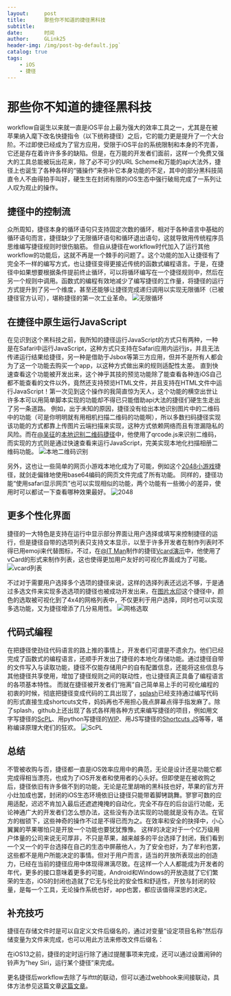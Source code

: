 ```yaml
---
layout:     post
title:      那些你不知道的捷径黑科技
subtitle:   
date:       时间
author:     GLink25
header-img: /img/post-bg-default.jpg`
catalog: true
tags:
    - iOS
    - 捷径
---
```

# 那些你不知道的捷径黑科技
workflow自诞生以来就一直是iOS平台上最为强大的效率工具之一，尤其是在被苹果纳入麾下改名快捷指令（以下统称捷径）之后，它的能力更是提升了一个大台阶。不过即使已经成为了官方应用，受限于iOS平台的系统限制和本身的不完善，它还是存在着许许多多的缺陷。但是，在万能的开发者们面前，这样一个免费又强大的工具总能被玩出花来，除了必不可少的URL Scheme和万能的api大法外，捷径上也诞生了各种各样的“骚操作”来弥补它本身功能的不足，其中的部分黑科技简直令人不由得拍手叫好，硬生生在封闭有限的iOS生态中强行破局完成了一系列让人叹为观止的操作。

## 捷径中的控制流
众所周知，捷径本身的循环语句只支持固定次数的循环，相对于各种语言中基础的循环语句而言，捷径缺少了无限循环语句和循环退出语句，这就导致用传统程序员思维编写捷径规则时很伤脑筋。
但自从捷径在workflow时代加入了运行其他workflow的功能后，这就不再是一个棘手的问题了。这个功能的加入让捷径有了完全不一样的编写方式，也让捷径变得更接近传统的函数式编程语言。于是，在捷径中如果想要根据条件提前终止循环，可以将循环编写在一个捷径规则中，然后在另一个规则中调用。函数式的编程有效地减少了编写捷径的工作量，将捷径的运行方式提升到了另一个维度，甚至还能够让捷径完成递归调用以实现无限循环（已被捷径官方认可），堪称捷径的第一次工业革命。
![无限循环](https://i.loli.net/2019/09/25/VAdnPTQmJaEK2Nb.jpg)

## 在捷径中原生运行JavaScript
在见识到这个黑科技之前，我所知的捷径运行JavaScript的方式只有两种，一种是在Safari中运行JavaScript，这种方式只支持在Safari应用内运行js，并且无法传递运行结果给捷径，另一种是借助于Jsbox等第三方应用，但并不是所有人都会为了这一个功能去购买一个app，以这种方式做出来的规则适配性太差。
直到快速查看这个功能被开发出来，这个神乎其技的预览功能除了能查看各种连iOS自己都不能查看的文件以外，竟然还支持预览HTML文件，并且支持在HTML文件中运行JavaScript！第一次见到这个操作的我简直惊为天人，这个功能的横空出世让许多本可以用简单脚本实现的功能却不得已只能借助api大法的捷径们硬生生走出了另一条道路。
例如，出于未知的原因，捷径没有给出本地识别图片中的二维码中的功能（可是你明明就有用相机扫描二维码的功能啊），所以多数扫码捷径实现该功能的方式都靠上传图片云端扫描来实现，这种方式依赖网络而且有泄漏隐私的风险。而在[@吴征](https://sharecuts.cn/user/D8lq1QplMd)的[本地识别二维码捷径](https://sharecuts.cn/shortcut/2575)中，他使用了qrcode.js来识别二维码，而实现的方式则是通过快速查看来运行JavaScript，完美实现本地化扫描相册二维码功能。
![本地二维码识别](https://i.loli.net/2019/09/25/rnYThKL85Jwsp7f.jpg)

另外，这也让一些简单的网页小游戏本地化成为了可能，例如这个[2048小游戏](https://www.icloud.com/shortcuts/35a37d945b1b4704a859ab51db71ece5)捷径，就剑走偏锋地使用base64编码的网页文件完成了所有功能。
同样的，捷径功能“使用safari显示网页”也可以实现相似的功能，两个功能有一些微小的差异，使用时可以都试一下查看哪种效果最好。
![2048](https://i.loli.net/2019/09/25/LvlFu29QcbKXiI7.jpg)

## 更多个性化界面
捷径的一大特色是支持在运行中显示部分界面让用户选择或填写来控制捷径的运行，但是捷径自带的选项列表只支持文本显示，以至于许多开发者在制作列表时不得已用emoji来代替图标，不过，在[@IT Man](https://sharecuts.cn/user/vklrN62lyB)制作的捷径[Vcard演示](https://www.icloud.com/shortcuts/58a210b030db467dbff6647cfdc178a7)中，他使用了vCard的形式来制作列表，这也使得更加用户友好的可视化界面成为了可能。
![vcard列表](https://i.loli.net/2019/09/25/9TVkMd5NZ7CcAop.jpg)

不过对于需要用户选择多个选项的捷径来说，这样的选择列表还远远不够，于是通过多选文件来实现多选选项的捷径也被成功开发出来，在[图片水印](https://www.icloud.com/shortcuts/da74eb56be2f425fb56af54cde456522)这个捷径中，颜色的选取被可视化到了4x4的网格列表中，不仅更利于用户选择，同时也可以实现多选功能，又为捷径增添了几分易用性。
![网格选取](https://i.loli.net/2019/09/25/E5XofHIJ3NWFMAC.jpg)

## 代码式编程
在把捷径使劲往代码语言的路上推的事情上，开发者们可谓是不遗余力。他们已经完成了函数式的编程语言，还顺手开发出了捷径的本地化存储功能。通过捷径自带的文件写入与读取功能，捷径不仅能存储用户的自有配置信息，还能将这些信息与其他捷径共享使用，增加了捷径规则之间的联动性，也让捷径真正具备了编程语言的各项基本特性。
而就在捷径被开发者们“拖离”自己简单易上手的可视化编程的初衷的时候，彻底把捷径变成代码的工具出现了，[splash](https://itunes.apple.com/app/id1455793030)已经支持通过编写代码的形式直接生成shortcuts文件，妈妈再也不用担心我点屏幕点得手指发麻了。除了splash，github上还出现了各式各样用各种方式来编写捷径的项目，例如用文字写捷径的[ScPL](https://docs.scpl.dev/)、用python写捷径的[WIP](https://github.com/alexander-akhmetov/python-shortcuts)、用JS写捷径的[Shortcuts JS](https://github.com/joshfarrant/shortcuts-js)等等，堪称编译原理大佬们的狂欢。
![ScPL](https://i.loli.net/2019/09/25/kVxOgqJDRwspTzA.jpg)

## 总结
不管被收购与否，捷径都一直是iOS效率应用中的典范，无论是设计还是功能它都完成得相当漂亮，也成为了iOS开发者和使用者的心头好。但即使是在被收购之后，捷径依旧有许多做不到的功能，无论是花里胡哨的黑科技也好，苹果的官方开小灶加成也罢，封闭的iOS生态环境依旧让捷径只能带着脚铐跳舞。寥寥可数的应用适配，迟迟不肯加入最后还遮遮掩掩的自动化，完全不存在的后台运行功能，无论神通广大的开发者们怎么想办法，这些没有办法实现的功能就是没有办法。在官方的枷锁下，这些神奇的操作不过是不得已而为之。在效率和安全的抉择中，小心翼翼的苹果哪怕只是开放一个功能也要犹犹豫豫。
这样的决定对于一个亿万级用户体量的公司来说无可厚非，不只是苹果，越来越多的平台选择了封闭，我们看到一个又一个的平台选择在自己的生态中屏蔽他人，为了安全也好，为了牟利也罢，这些都不是用户所能决定的事情。但对于用户而言，适当的开放所表现出的创造力，已经在当前的捷径应用中体现得淋漓尽致。在这样一个人人都能成为开发者的年代，更多的接口意味着更多的可能，Android和Windows的开放造就了它们繁荣的生态，iOS的封闭也造就了它无与伦比的安全性和舒适性，开放与封闭的较量，是每一个工具，无论操作系统也好，app也罢，都应该值得深思的决定。

## 补充技巧
捷径在存储文件时是可以自定义文件后缀名的，通过对变量“设定项目名称”然后存储变量为文件来完成，也可以用此方法来修改文件后缀名：

在iOS13之前，捷径的定时运行除了通过提醒事项来完成，还可以通过设置闹钟的铃声为“hey Siri，运行某个捷径”来完成。

更名捷径后workflow去除了与ifttt的联动，但可以通过webhook来间接联动，具体方法参见这篇文章[这篇文章](https://www.macstories.net/ios/how-to-trigger-ifttt-applets-with-ios-12s-new-shortcuts-app-and-siri/)。

